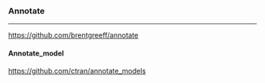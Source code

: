 ### Annotate
---

https://github.com/brentgreeff/annotate

#### Annotate_model
https://github.com/ctran/annotate_models

```ruby


```


```

```





